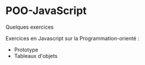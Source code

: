 # POO-JavaScript
Quelques exercices

Exercices en Javascript sur la Programmation-orienté :

- Prototype
- Tableaux d'objets
